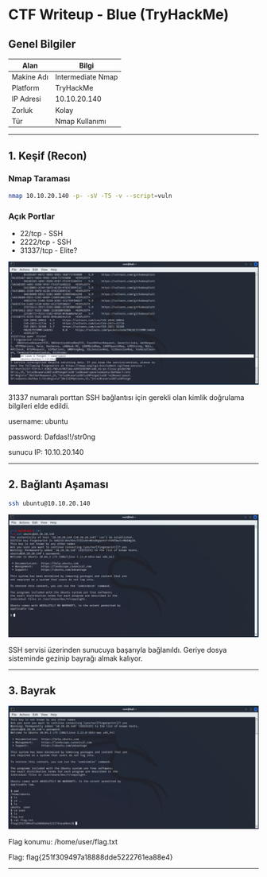 
# CTF Writeup - Blue (TryHackMe)

## Genel Bilgiler
| Alan       | Bilgi                 |
| ---------- | --------------------- |
| Makine Adı | Intermediate Nmap     |
| Platform   | TryHackMe             |
| IP Adresi  | 10.10.20.140          |
| Zorluk     | Kolay                 |
| Tür        | Nmap Kullanımı        |

---

## 1. Keşif (Recon)

### Nmap Taraması

```bash
nmap 10.10.20.140 -p- -sV -T5 -v --script=vuln
```

### Açık Portlar
- 22/tcp - SSH
- 2222/tcp - SSH
- 31337/tcp - Elite?

![nmap_sonuc](./images/nmap_sonuc.png)

31337 numaralı porttan SSH bağlantısı için gerekli olan kimlik doğrulama bilgileri elde edildi.

username: ubuntu

password: Dafdas!!/str0ng

sunucu IP: 10.10.20.140

---

## 2. Bağlantı Aşaması

```bash
ssh ubuntu@10.10.20.140
```

![connection](./images/ssh_connection.png)

SSH servisi üzerinden sunucuya başarıyla bağlanıldı. Geriye dosya sisteminde gezinip bayrağı almak kalıyor.

---

## 3. Bayrak

![flag](./images/flag.png)

Flag konumu: /home/user/flag.txt

Flag: flag{251f309497a18888dde5222761ea88e4}


---
